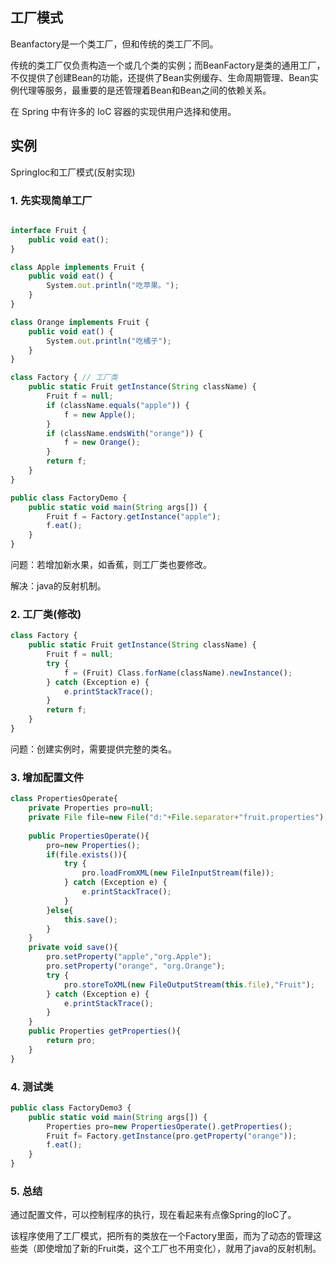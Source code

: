 ## 工厂模式
Beanfactory是一个类工厂，但和传统的类工厂不同。

传统的类工厂仅负责构造一个或几个类的实例；而BeanFactory是类的通用工厂，不仅提供了创建Bean的功能，还提供了Bean实例缓存、生命周期管理、Bean实例代理等服务，最重要的是还管理着Bean和Bean之间的依赖关系。

在 Spring 中有许多的 IoC 容器的实现供用户选择和使用。

## 实例
SpringIoc和工厂模式(反射实现)
### 1. 先实现简单工厂
```javascript

interface Fruit {
    public void eat();
}

class Apple implements Fruit {
    public void eat() {
        System.out.println("吃苹果。");
    }
}

class Orange implements Fruit {
    public void eat() {
        System.out.println("吃橘子");
    }
}

class Factory { // 工厂类
    public static Fruit getInstance(String className) {
        Fruit f = null;
        if (className.equals("apple")) {
            f = new Apple();
        }
        if (className.endsWith("orange")) {
            f = new Orange();
        }
        return f;
    }
}

public class FactoryDemo {
    public static void main(String args[]) {
        Fruit f = Factory.getInstance("apple");
        f.eat();
    }
}
```
问题：若增加新水果，如香蕉，则工厂类也要修改。

解决：java的反射机制。

### 2. 工厂类(修改)
```javascript
class Factory { 
    public static Fruit getInstance(String className) {
        Fruit f = null;
        try {  
            f = (Fruit) Class.forName(className).newInstance();  
        } catch (Exception e) {  
            e.printStackTrace();  
        }  
        return f;
    }
}
```
问题：创建实例时，需要提供完整的类名。

### 3. 增加配置文件
```javascript
class PropertiesOperate{  
    private Properties pro=null;  
    private File file=new File("d:"+File.separator+"fruit.properties");  
      
    public PropertiesOperate(){  
        pro=new Properties();  
        if(file.exists()){  
            try {  
                pro.loadFromXML(new FileInputStream(file));  
            } catch (Exception e) {  
                e.printStackTrace();  
            }  
        }else{  
            this.save();  
        }  
    }  
    private void save(){  
        pro.setProperty("apple","org.Apple");  
        pro.setProperty("orange", "org.Orange");  
        try {  
            pro.storeToXML(new FileOutputStream(this.file),"Fruit");  
        } catch (Exception e) {  
            e.printStackTrace();  
        }  
    }  
    public Properties getProperties(){  
        return pro;  
    }  
}
```

### 4. 测试类
```javascript
public class FactoryDemo3 {
    public static void main(String args[]) {
        Properties pro=new PropertiesOperate().getProperties();  
        Fruit f= Factory.getInstance(pro.getProperty("orange")); 
        f.eat();
    }
}
```
### 5. 总结
通过配置文件，可以控制程序的执行，现在看起来有点像Spring的IoC了。

该程序使用了工厂模式，把所有的类放在一个Factory里面，而为了动态的管理这些类（即使增加了新的Fruit类，这个工厂也不用变化），就用了java的反射机制。

